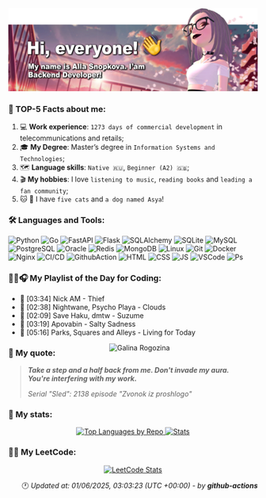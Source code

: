 [![My banner](https://raw.githubusercontent.com/BeautifulDirt/BeautifulDirt/main/img/new_banner.png)](https://github.com/BeautifulDirt)

### 👩 TOP-5 Facts about me:
1. 💻 **Work experience**: `1273 days of commercial development` in telecommunications and retails;
2. 🎓 **My Degree**: Master’s degree in `Information Systems and Technologies`;
3. 🗺 **Language skills**: `Native 🇷🇺`, `Beginner (A2) 🇬🇧`; 
4. 🎬 **My hobbies**: I love `listening to music`, `reading books` and `leading a fan community`;
5. 🐱 🐶 I have `five cats` and `a dog named Asya`!

### :hammer_and_wrench: Languages and Tools: 
<img src="https://img.shields.io/badge/python-c96379?style=flat&logo=python&logoColor=24232d" title="Python[work]" alt="Python"/> <img src="https://img.shields.io/badge/golang-c96379?style=flat&logo=go&logoColor=24232d" title="Go[study]" alt="Go"/> <img src="https://img.shields.io/badge/fastapi-c96379?style=flat&logo=fastapi&logoColor=24232d" title="FastAPI[work]" alt="FastAPI"/> <img src="https://img.shields.io/badge/flask-c96379?style=flat&logo=flask&logoColor=24232d" title="Flask[work]" alt="Flask"/> <img src="https://img.shields.io/badge/sqlalchemy-c96379?style=flat&logo=sqlalchemy&logoColor=24232d" title="SQLAlchemy[work]" alt="SQLAlchemy"/> <img src="https://img.shields.io/badge/sqlite-c96379?style=flat&logo=sqlite&logoColor=24232d" title="SQLite[work-sql-request]" alt="SQLite"/> <img src="https://img.shields.io/badge/mysql-c96379?style=flat&logo=mysql&logoColor=24232d" title="MySQL[work-sql-request]" alt="MySQL"/> <img src="https://img.shields.io/badge/postgresql-c96379?style=flat&logo=postgresql&logoColor=24232d" title="PostgreSQL[work]" alt="PostgreSQL"/> <img src="https://img.shields.io/badge/oracle-c96379?style=flat&logo=oracle&logoColor=24232d" title="Oracle[work-sql-request]" alt="Oracle"/> <img src="https://img.shields.io/badge/redis-c96379?style=flat&logo=redis&logoColor=24232d" title="Redis[work]" alt="Redis"/> <img src="https://img.shields.io/badge/mongodb-c96379?style=flat&logo=mongodb&logoColor=24232d" title="MongoDB[work]" alt="MongoDB"/> <img src="https://img.shields.io/badge/linux-c96379?style=flat&logo=linux&logoColor=24232d" title="Linux[work]" alt="Linux"/> <img src="https://img.shields.io/badge/git-c96379?style=flat&logo=git&logoColor=24232d" title="Git[work]" alt="Git"/> <img src="https://img.shields.io/badge/docker-c96379?style=flat&logo=docker&logoColor=24232d" title="Docker[work]" alt="Docker"/> <img src="https://img.shields.io/badge/nginx-c96379?style=flat&logo=nginx&logoColor=24232d" title="Nginx[work]" alt="Nginx"/> <img src="https://img.shields.io/badge/CI%2FCD-c96379?style=flat&logo=gitlab&logoColor=24232d" title="CI/CD[work]" alt="CI/CD"/> <img src="https://img.shields.io/badge/GithubAction-c96379?style=flat&logo=github&logoColor=24232d" title="GithubAction[stady]" alt="GithubAction"/> <img src="https://img.shields.io/badge/html-c96379?style=flat&logo=html5&logoColor=24232d" title="HTML[study]" alt="HTML"/> <img src="https://img.shields.io/badge/css-c96379?style=flat&logo=css3&logoColor=24232d" title="CSS[study]" alt="CSS"/> <img src="https://img.shields.io/badge/javascript-c96379?style=flat&logo=javascript&logoColor=24232d" title="JS[study]" alt="JS"/> <img src="https://img.shields.io/badge/VSCode-c96379?style=flat&logo=Visual%20Studio%20Code&logoColor=24232d" title="VSCode[work]" alt="VSCode"/> <img src="https://img.shields.io/badge/Photoshop-c96379?style=flat&logo=Adobe%20Photoshop&logoColor=24232d" title="Photoshop[work]" alt="Ps"/>


### 👩‍💻🎧 My Playlist of the Day for Coding:

 - 🎵 [03:34] Nick AM - Thief
 - 🎵 [02:38] Nightwane, Psycho Playa - Clouds
 - 🎵 [02:09] Save Haku, dmtw - Suzume
 - 🎵 [03:19] Apovabin - Salty Sadness
 - 🎵 [05:16] Parks‚ Squares and Alleys - Living for Today

 <img alt="Galina Rogozina" src="https://raw.githubusercontent.com/BeautifulDirt/BeautifulDirt/main/img/animation.gif" align="right" width="300"/>

### 💬 My quote:

> ***Take a step and a half back from me. Don't invade my aura. \
> You're interfering with my work.***
>  
> *Serial "Sled": 2138 episode "Zvonok iz proshlogo"*

### 📝 My stats:

<p align="center">
<a href="https://github.com/BeautifulDirt">
  <img alt="Top Languages by Repo" height="180em" src="https://github-profile-summary-cards.vercel.app/api/cards/repos-per-language?username=BeautifulDirt&theme=dracula"/>
  <img alt="Stats" height="180em" src="https://github-profile-summary-cards.vercel.app/api/cards/stats?username=BeautifulDirt&theme=dracula"/>
</a>
</p>

### 👩‍💻 My LeetCode:

<p align="center">
<a href="https://leetcode.com/BeautifulDirt/">
  <img alt="LeetCode Stats" height="300em" src="https://leetcard.jacoblin.cool/BeautifulDirt?theme=nord&font=Noto%20Sans%20Saurashtra&ext=activity"/>
</a>
</p>

<p align="right">
 🕐 <i>Updated at: 01/06/2025, 03:03:23 (UTC +00:00) - by <strong>github-actions</strong></i>
</p>

